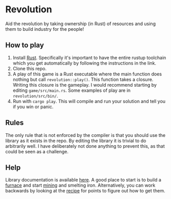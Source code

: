 # Revolution
Aid the revolution by taking ownership (in Rust) of resources and using them to build industry for the people!

## How to play
1. Install [Rust](https://www.rust-lang.org/tools/install). Specifically it's important to have the entire rustup toolchain which you get automatically by following the instructions in the link. 
2. Clone this repo.
3. A play of this game is a Rust executable where the main function does nothing but call `revolution::play()`. This function takes a closure. Writing this closure is the gameplay. I would recommend starting by editing `game/src/main.rs`.
    Some examples of play are in `revolution/src/bin/`.
4. Run with `cargo play`. This will compile and run your solution and tell you if you win or panic.

## Rules
The only rule that is not enforced by the compiler is that you should use the library as it exists in the repo. By editing the library it is trivial to do arbitrarily well. I have deliberately not done anything to prevent this, as that could be seen as a challenge.

## Help
Library documentation is available [here](https://albertsgarde.github.io/revolution).
A good place to start is to build a [furnace](https://albertsgarde.github.io/revolution/revolution/buildings/struct.Furnace.html) and start [mining](https://albertsgarde.github.io/revolution/revolution/fn.mine_iron.html) and smelting iron.
Alternatively, you can work backwards by looking at the [recipe](https://albertsgarde.github.io/revolution/revolution/recipes/struct.PointRecipe.html) for points to figure out how to get them.